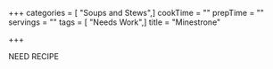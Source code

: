 +++
categories = [ "Soups and Stews",]
cookTime = ""
prepTime = ""
servings = ""
tags = [ "Needs Work",]
title = "Minestrone"

+++

NEED RECIPE